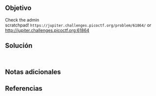 ## Objetivo
Check the admin scratchpad! `https://jupiter.challenges.picoctf.org/problem/61864/` or http://jupiter.challenges.picoctf.org:61864
## Solución
```
 
```
## Notas adicionales

## Referencias